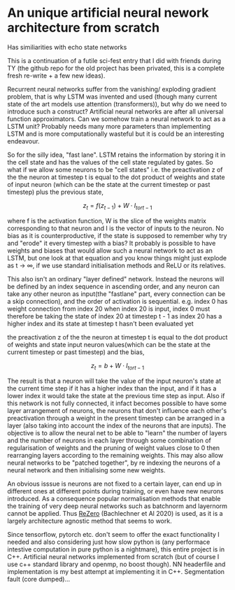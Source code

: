 # An unique artificial neural nework architecture from scratch
Has similiarities with echo state networks

This is a continuation of a futile sci-fest entry that I did with friends during TY (the github repo for the old project has been privated, this is a complete fresh re-write + a few new ideas).

Recurrent neural networks suffer from the vanishing/ exploding gradient problem, that is why LSTM was invented and used (though many current state of the art models use attention (transformers)), but why do we need to introduce such a construct? Artificial neural networks are after all universal function approximators. Can we somehow train a neural network to act as a LSTM unit? Probably needs many more parameters than implementing LSTM and is more computationally wasteful but it is could be an interesting endeavour.

So for the silly idea, "fast lane". 
LSTM retains the information by storing it in the cell state and has the values of the cell state regulated by gates. So what if we allow some neurons to be "cell states" i.e. the preactivation z of the the neuron at timestep t is equal to the dot product of weights and state of input neuron (which can be the state at the current timestep or past timestep) plus the previous state,
```math
z_t = f(z_{t-1}) + W \cdot I_{t or t-1}
```
where f is the activation function, W is the slice of the weights matrix corresponding to that neuron and I is the vector of inputs to the neuron. No bias as it is counterproductive, if the state is supposed to remember why try and "erode" it every timestep with a bias?
It probably is possible to have weights and biases that would allow such a neural network to act as an LSTM, but one look at that equation and you know things might just explode as t -> ∞, if we use standard initialisation methods and ReLU or its relatives. 

This also isn't an ordinary "layer defined" network. Instead the neurons will be defined by an index sequence in ascending order, and any neuron can take any other neuron as input(the "fastlane" part, every connection can be a skip connection), and the order of activation is sequential. e.g. index 0 has weight connection from index 20 when index 20 is input, index 0 must therefore be taking the state of index 20 at timestep t - 1 as index 20 has a higher index and its state at timestep t hasn't been evaluated yet

the preactivation z of the the neuron at timestep t is equal to the dot product of weights and state input neuron values(which can be the state at the current timestep or past timestep) and the bias,
```math
z_t = b + W \cdot I_{t or t-1}
```

The result is that a neuron will take the value of the input neuron's state at the current time step if it has a higher index than the input, and if it has a lower index it would take the state at the previous time step as input. Also if this network is not fully connected, it infact becomes possible to have some layer arrangement of neurons, the neurons that don't influence each other's preactivation through a weight in the present timestep can be arranged in a layer (also taking into account the index of the neurons that are inputs). The objective is to allow the neural net to be able to "learn" the number of layers and the number of neurons in each layer through some combination of regularisation of weights and the pruning of weight values close to 0 then rearranging layers according to the remaining weights. This may also allow neural networks to be "patched together", by re indexing the neurons of a neural network and then initialising some new weights.

An obvious isssue is neurons are not fixed to a certain layer, can end up in different ones at different points during training, 
or even have new neurons introduced. As a consequence popular normalisation methods that enable the training of very deep neural networks such as batchnorm and layernorm cannot be applied. Thus [ReZero](https://arxiv.org/abs/2003.04887) (Bachlechner et Al 2020) is used, as it is a largely architecture agnostic method that seems to work.

 







Since tensorflow, pytorch etc. don't seem to offer the exact functionality I needed and also considering just how slow python is (any performace intestive computation in pure python is a nightmare), this entire project is in C++. Artificial neural networks implemented from scratch (but of course I use c++ standard library and openmp, no boost though). NN headerfile and implementation is my best attempt at implementing it in C++.
Segmentation fault (core dumped)...
